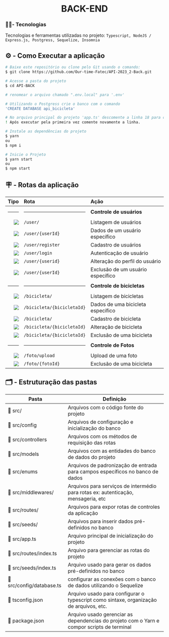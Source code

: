 <h1 align="center"> BACK-END  </h1>

###  🧑‍💻- Tecnologias

Tecnologias e ferramentas utilizadas no projeto: `Typescript, NodeJS / Express.js, Postgress, Sequelize, Insomnia`

## ⚙️ - Como Executar a aplicação
```bash
# Baixe este repositório ou clone pelo Git usando o comando:
$ git clone https://github.com/Our-time-Fatec/API-2023_2-Back.git

# Acesse a pasta do projeto
$ cd API-BACK

# renomear o arquivo chamado ".env.local" para '.env'

# Utilizando o Postgress crie o banco com o comando
'CREATE DATABASE api_bicicleta'

# No arquivo principal do projeto 'app.ts' descomente a linha 18 para criar as entidades do banco e inserir valores pre-definidos de marca e modalidade.
! Após executar pela primeira vez comente novamente a linha.

# Instale as dependências do projeto
$ yarn 
ou 
$ npm i

# Inicie o Projeto
$ yarn start 
ou 
$ npm start
```

## 🪧 - Rotas da aplicação
<div align="center">
  
|                                                                    Tipo | Rota                       | Ação                              |
| ----------------------------------------------------------------------: | :------------------------- | :-------------------------------- |
|                                                                    <hr> | <hr>                       | **Controle de usuários**          |
|    [![](https://img.shields.io/badge/GET-2E8B57?style=for-the-badge)]() | `/user/`                   | Listagem de usuários              |
|    [![](https://img.shields.io/badge/GET-2E8B57?style=for-the-badge)]() | `/user/{userId}`           | Dados de um usuário específico    |
|   [![](https://img.shields.io/badge/POST-4682B4?style=for-the-badge)]() | `/user/register`           | Cadastro de usuários              ||   
[![](https://img.shields.io/badge/POST-4682B4?style=for-the-badge)]() | `/user/login`           | Autenticação de usuário              |
|    [![](https://img.shields.io/badge/PUT-9370DB?style=for-the-badge)]() | `/user/{userid}`           | Alteração do perfil do usuário    |
| [![](https://img.shields.io/badge/DELETE-CD853F?style=for-the-badge)]() | `/user/{userId}`           | Exclusão de um usuário específico |
|                                                                    <hr> | <hr>                       | **Controle de bicicletas**        |
|    [![](https://img.shields.io/badge/GET-2E8B57?style=for-the-badge)]() | `/bicicleta/`              | Listagem de bicicletas            |
|    [![](https://img.shields.io/badge/GET-2E8B57?style=for-the-badge)]() | `/bicicleta/{bicicletaId}` | Dados de uma bicicleta específico |
|   [![](https://img.shields.io/badge/POST-4682B4?style=for-the-badge)]() | `/bicicleta/`              | Cadastro de bicicleta             |
|    [![](https://img.shields.io/badge/PUT-9370DB?style=for-the-badge)]() | `/bicicleta/{bicicletaId}` | Alteração de bicicleta            |
| [![](https://img.shields.io/badge/DELETE-CD853F?style=for-the-badge)]() | `/bicicleta/{bicicletaId}` | Exclusão de uma bicicleta         |
|                                                                    <hr> | <hr>                       | **Controle de Fotos**             |
|   [![](https://img.shields.io/badge/POST-4682B4?style=for-the-badge)]() | `/foto/upload`             | Upload de uma foto                |
| [![](https://img.shields.io/badge/DELETE-CD853F?style=for-the-badge)]() | `/foto/{fotoId}`           | Exclusão de uma bicicleta         |


</div>

## 🗂️ - Estruturação das pastas

| Pasta                    | Definição                                                                                  |
| ------------------------ | ------------------------------------------------------------------------------------------ |
| 📁 src/                   | Arquivos com o código fonte do projeto                                                     |
| 📁 src/config             | Arquivos de configuração e inicialização do banco                                          |
| 📁 src/controllers        | Arquivos com os métodos de requisição das rotas                                            |
| 📁 src/models             | Arquivos com as entidades do banco de dados do projeto                                     |
| 📁 src/enums              | Arquivos de padronização de entrada para campos específicos no banco de dados              |
| 📁 src/middlewares/       | Arquivos para serviços de intermédio para rotas ex: autenticação, mensageria, etc          |
| 📁 src/routes/            | Arquivos para expor rotas de controles da aplicação                                        |
| 📁 src/seeds/             | Arquivos para inserir dados pré-definidos no banco                                         |
| 📄 src/app.ts             | Arquivo principal de inicialização do projeto                                              |
| 📄 src/routes/index.ts    | Arquivo para gerenciar as rotas do projeto                                                 |
| 📄 src/seeds/index.ts     | Arquivo usado para gerar os dados pré-definidos no banco                                   |
| 📄 src/config/database.ts | configurar as conexões com o banco de dados utilizando o Sequelize                         |
| 📄 tsconfig.json          | Arquivo usado para configurar o typescript como sintaxe, organização de arquivos, etc.     |
| 📄 package.json           | Arquivo usado gerenciar as dependencias do projeto com o Yarn e compor scripts de terminal |
